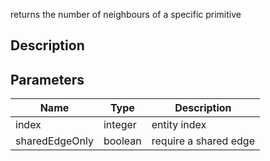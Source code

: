 returns the number of neighbours of a specific primitive


## Description




## Parameters

<table>
<thead>
	<tr>
		<th>Name</th>
		<th>Type</th>
		<th>Description</th>
	</tr>
</thead>
<tr>
	<td>index</td>
	<td><div class='bg-orange-800 px-2 py-px text-white rounded-sm'>integer</div></td>
	<td>entity index</td>
</tr>
<tr>
	<td>sharedEdgeOnly</td>
	<td><div class='bg-emerald-800 px-2 py-px text-white rounded-sm'>boolean</div></td>
	<td>require a shared edge</td>
</tr>
</table>